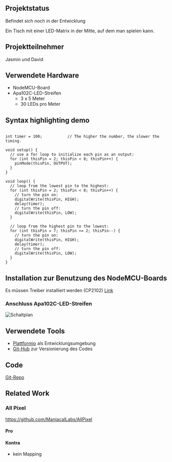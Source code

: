 ## Projektstatus

Befindet sich noch in der Entwicklung

Ein Tisch mit einer LED-Matrix in der Mitte, auf dem man spielen kann.

## Projektteilnehmer
Jasmin und David


## Verwendete Hardware
* NodeMCU-Board
* Apa102C-LED-Streifen
    * 3 x 5 Meter
    * 30 LEDs pro Meter

## Syntax highlighting demo

````arduino

int timer = 100;           // The higher the number, the slower the timing.

void setup() {
  // use a for loop to initialize each pin as an output:
  for (int thisPin = 2; thisPin < 8; thisPin++) {
    pinMode(thisPin, OUTPUT);
  }
}

void loop() {
  // loop from the lowest pin to the highest:
  for (int thisPin = 2; thisPin < 8; thisPin++) {
    // turn the pin on:
    digitalWrite(thisPin, HIGH);
    delay(timer);
    // turn the pin off:
    digitalWrite(thisPin, LOW);
  }

  // loop from the highest pin to the lowest:
  for (int thisPin = 7; thisPin >= 2; thisPin--) {
    // turn the pin on:
    digitalWrite(thisPin, HIGH);
    delay(timer);
    // turn the pin off:
    digitalWrite(thisPin, LOW);
  }
}

````

## Installation zur Benutzung des NodeMCU-Boards
Es müssen Treiber installiert werden (CP2102)
[Link](https://www.silabs.com/products/mcu/Pages/USBtoUARTBridgeVCPDrivers.aspx)

### Anschluss Apa102C-LED-Streifen
![Schaltplan](http://www.elec-tron.org/wp-content/uploads/2015/12/nodetoapaq102.png)

## Verwendete Tools
* [Plattformio](http://platformio.org) als Entwicklungsumgebung
* [Git-Hub](http://github.com) zur Versionierung des Codes

## Code
[Git-Repo](https://github.com/d-amend/Gamebly)

## Related Work

### All Pixel

https://github.com/ManiacalLabs/AllPixel

#### Pro

#### Kontra

- kein Mapping
